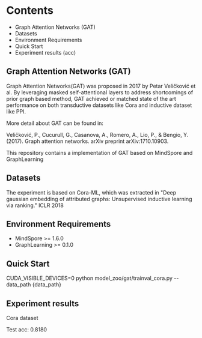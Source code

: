 # Contents

- Graph Attention Networks (GAT)
- Datasets
- Environment Requirements
- Quick Start
- Experiment results (acc)

## Graph Attention Networks (GAT)

Graph Attention Networks(GAT) was proposed in 2017 by Petar Veličković et al. By leveraging masked self-attentional layers to address shortcomings of prior graph based method, GAT achieved or matched state of the art performance on both transductive datasets like Cora and inductive dataset like PPI.

More detail about GAT can be found in:

Veličković, P., Cucurull, G., Casanova, A., Romero, A., Lio, P., & Bengio, Y. (2017). Graph attention networks. arXiv preprint arXiv:1710.10903.

This repository contains a implementation of GAT based on MindSpore and GraphLearning

## Datasets

The experiment is based on Cora-ML, which was extracted in "Deep gaussian embedding of attributed graphs: Unsupervised inductive learning via ranking." ICLR 2018

## Environment Requirements

- MindSpore >= 1.6.0
- GraphLearning >= 0.1.0

## Quick Start

CUDA_VISIBLE_DEVICES=0 python model_zoo/gat/trainval_cora.py --data_path  {data_path}

## Experiment results

Cora dataset

Test acc: 0.8180
